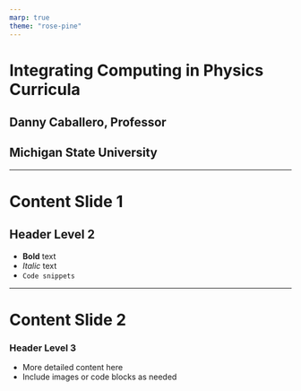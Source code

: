 ```yaml
---
marp: true
theme: "rose-pine"
---
```


# Integrating Computing in Physics Curricula
## Danny Caballero, Professor
## Michigan State University

---

# Content Slide 1
## Header Level 2
- **Bold** text
- *Italic* text
- `Code snippets`

---

# Content Slide 2
### Header Level 3
- More detailed content here
- Include images or code blocks as needed
